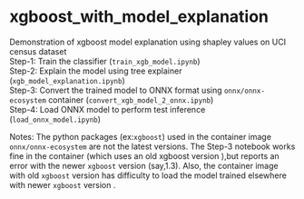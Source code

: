 # xgboost_with_model_explanation
Demonstration of xgboost model explanation using shapley values on UCI census dataset \
Step-1: Train the classifier (`train_xgb_model.ipynb`)  
Step-2: Explain the model using tree explainer (`xgb_model_explanation.ipynb`)  
Step-3: Convert the trained model to ONNX format using `onnx/onnx-ecosystem` container (`convert_xgb_model_2_onnx.ipynb`)  
Step-4: Load ONNX model to perform test inference (`load_onnx_model.ipynb`)  

Notes: The python packages (ex:`xgboost`) used in the container image `onnx/onnx-ecosystem` are not the latest versions. The Step-3 notebook works fine in the container (which uses an old xgboost version ),but reports an error  with the newer `xgboost` version (say,1.3). 
Also, the container image with old `xgboost` version has difficulty to load the model trained elsewhere with newer `xgboost` version .  




